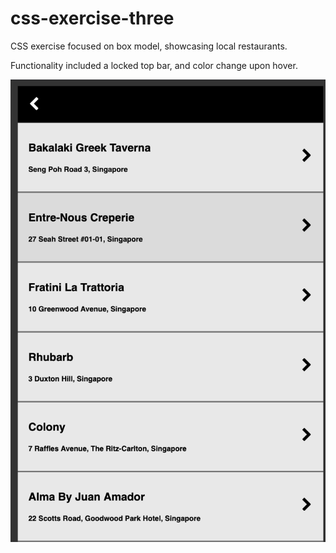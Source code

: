 # css-exercise-three
CSS exercise focused on box model, showcasing local restaurants.

Functionality included a locked top bar, and color change upon hover.

![](css-exercise-three-screenshot.png)
